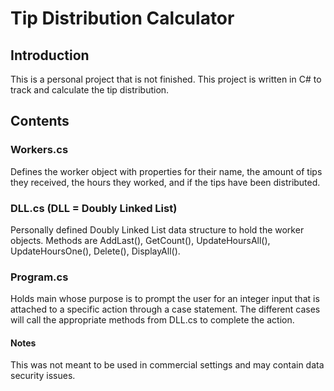 # Tip Distribution Calculator
## Introduction
This is a personal project that is not finished. This project is written in C# to track and calculate the tip distribution.
## Contents
### Workers.cs 
Defines the worker object with properties for their name, the amount of tips they received, the hours they worked, and if the tips have been distributed.
### DLL.cs (DLL = Doubly Linked List)
Personally defined Doubly Linked List data structure to hold the worker objects. Methods are AddLast(), GetCount(), UpdateHoursAll(), UpdateHoursOne(), Delete(), DisplayAll().
### Program.cs 
Holds main whose purpose is to prompt the user for an integer input that is attached to a specific action through a case statement. The different cases will call the appropriate methods from DLL.cs to complete the action.
#### Notes 
This was not meant to be used in commercial settings and may contain data security issues.
